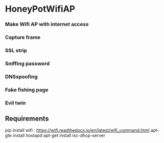 # HoneyPotWifiAP

### Make Wifi AP with internet access
### Capture frame
### SSL strip
### Sniffing password
### DNSspoofing
### Fake fishing page
### Evil twin


## Requirements

pip install wifi : https://wifi.readthedocs.io/en/latest/wifi_command.html
apt-gte install hostapd
apt-get install isc-dhcp-server